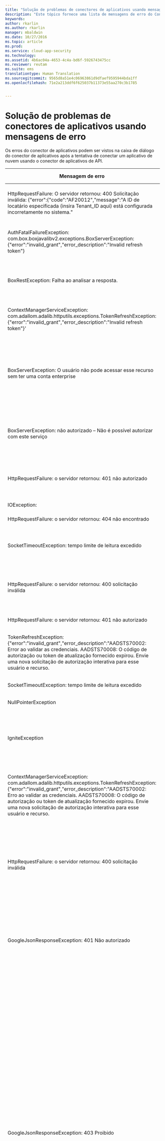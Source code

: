 ```yaml
---
title: "Solução de problemas de conectores de aplicativos usando mensagens de erro | Microsoft Docs"
description: "Este tópico fornece uma lista de mensagens de erro do Conector de aplicativos de API, além de recomendações de solução para cada uma."
keywords: 
author: rkarlin
ms.author: rkarlin
manager: mbaldwin
ms.date: 10/27/2016
ms.topic: article
ms.prod: 
ms.service: cloud-app-security
ms.technology: 
ms.assetid: 4b6ac04a-4653-4c4a-bd6f-5926743475cc
ms.reviewer: reutam
ms.suite: ems
translationtype: Human Translation
ms.sourcegitcommit: 9565d8a51e4c06963861d9dfaef9595944bda1ff
ms.openlocfilehash: 71e2a213ddf6f625037b11373e55aa270c3b1785


---
```



# <a name="troubleshooting-app-connectors-using-error-messages"></a>Solução de problemas de conectores de aplicativos usando mensagens de erro

Os erros do conector de aplicativos podem ser vistos na caixa de diálogo do conector de aplicativos após a tentativa de conectar um aplicativo de nuvem usando o conector de aplicativos de API.


|Mensagem de erro|Aplicativo relevante|Descrição|Resolução|
|----|----|----|------------|
|HttpRequestFailure: O servidor retornou: 400 Solicitação inválida: {"error":{"code":"AF20012","message":"A ID de locatário especificada (insira Tenant_ID aqui) está configurada incorretamente no sistema."|Office 365 |Não foi encontrada nenhuma licença atribuída do Office 365. |Atribua pelo menos uma licença do Office 365 ao seu locatário.| 
|AuthFatalFailureException: com.box.boxjavalibv2.exceptions.BoxServerException: {"error":"invalid_grant","error_description":"Invalid refresh token"}|Caixa|O token de atualização do Box não é válido|Siga o processo para conectar o Box ao Cloud App Security novamente.|
|BoxRestException: Falha ao analisar a resposta.|Caixa|Erro interno|Clique no link “Teste agora” novamente para testar a conexão com o Box.|
|ContextManagerServiceException: com.adallom.adalib.httputils.exceptions.TokenRefreshException: {"error":"invalid_grant","error_description":"Invalid refresh token"}'|Caixa|O token de atualização do Box não é válido|Siga o processo para conectar o Box ao Cloud App Security novamente.|
|BoxServerException: O usuário não pode acessar esse recurso sem ter uma conta enterprise|Caixa|A conta do Box não é uma conta da empresa.|Atualize sua licença do Box para a versão Enterprise e siga o processo para conectar o Box ao Cloud App Security novamente.|
|BoxServerException: não autorizado – Não é possível autorizar com este serviço|Caixa|O Administrador do Box excluiu o aplicativo do Cloud App Security no Box.|Siga o processo para conectar o Box ao Cloud App Security novamente.|
|HttpRequestFailure: o servidor retornou: 401 não autorizado|Okta|O token Okta não é válido.|Siga o processo para conectar o Okta ao Cloud App Security novamente.|
|IOException:|Okta|Erro interno|Contate o suporte|
|HttpRequestFailure: o servidor retornou: 404 não encontrado|Okta|Erro interno|Contate o suporte|
|SocketTimeoutException: tempo limite de leitura excedido|Salesforce|Erro interno|Clique no link “Teste agora” novamente para testar a conexão com o Salesforce.|
|HttpRequestFailure: o servidor retornou: 400 solicitação inválida|Salesforce|A conexão com o Salesforce não foi concluída ou expirou.|Siga o processo para conectar o Salesforce ao Cloud App Security novamente.|
|HttpRequestFailure: o servidor retornou: 401 não autorizado|Office 365|Problema interno|Clique no link “Testar agora” novamente|
|TokenRefreshException: {"error":"invalid_grant","error_description":"AADSTS70002: Error ao validar as credenciais. AADSTS70008: O código de autorização ou token de atualização fornecido expirou. Envie uma nova solicitação de autorização interativa para esse usuário e recurso.|Office 365|Token expirado|Siga o processo para conectar o Office 365 ao Cloud App Security novamente.|
|SocketTimeoutException: tempo limite de leitura excedido|Office 365|Erro interno|Clique no link “Testar agora” novamente|
|NullPointerException|Office 365|Erro interno|Contate o suporte|
|IgniteException|Office 365|O domínio ou o usuário não são válidos|Redefina suas configurações e siga o processo para conectar o Office 365 ao Cloud App Security novamente.|
|ContextManagerServiceException: com.adallom.adalib.httputils.exceptions.TokenRefreshException: {"error":"invalid_grant","error_description":"AADSTS70002: Erro ao validar as credenciais. AADSTS70008: O código de autorização ou token de atualização fornecido expirou. Envie uma nova solicitação de autorização interativa para esse usuário e recurso.|Office 365|O domínio ou o usuário não são válidos|Redefina suas configurações e siga o processo para conectar o Office 365 ao Cloud App Security novamente.|
|HttpRequestFailure: o servidor retornou: 400 solicitação inválida|Office 365|Erro interno|Clique no link “Teste agora” dentro de alguns minutos; se não funcionar, siga o processo para conectar o Office 365 ao Cloud App Security novamente.|
|GoogleJsonResponseException: 401 Não autorizado|Google Apps|Acesso negado Você não está autorizado a ler registros de atividade. O usuário de logon no Google Apps deve ser um administrador.|Siga o processo para conectar o Google Apps ao Cloud App Security novamente usando uma conta de administrador.|
|GoogleJsonResponseException: 403 Proibido|Google Apps|Foi encontrado um problema ao executar a API do Google Apps.|Se você acabou de implantar o Conector de Aplicativos do Cloud App Security para o Google Apps, verifique o seguinte: se você clicou em Unlimited, certifique-se de que sua conta do Google Apps realmente seja ilimitada. Caso contrário, execute o Conector de Aplicativos novamente e desmarque a opção de conta ilimitada. Verifique se os escopos definidos durante a instalação estão corretos. Se essa não for uma nova implantação e você receber esse erro, pode ser que você tenha atingido o limite de API para o dia e os eventos do Google Apps serão renovados no dia seguinte.|
|TokenResponseException: 400 Solicitação inválida|Google Apps|A conexão com o Google Apps não foi concluída ou expirou.|Siga o processo para conectar o Google Apps ao Cloud App Security novamente.|
|RuntimeException: com.adallom.adalib.httputils.exceptions.HttpRequestFailure: O servidor retornou: 403 Proibido|ServiceNow|As permissões estão incorretas|Siga o processo para conectar o ServiceNow ao Cloud App Security novamente usando uma conta de administrador.|
|HttpRequestFailure: o servidor retornou: 401 não autorizado|Exchange Online|Usuário ou senha incorretos|Verifique se o nome de usuário e a senha estão corretos e siga o processo para conectar o Exchange Online ao Cloud App Security novamente.|
|HttpRequestFailure: o servidor retornou: 404 não encontrado|Exchange Online|O usuário que você está usando para fazer logon no Exchange Online não tem uma caixa de correio principal no Exchange Online (por exemplo, um usuário que não existe no Azure AD ou um usuário existe no Azure AD, mas não tem uma licença do Exchange Online).|Siga o processo para conectar o Exchange Online ao Cloud App Security novamente usando uma nova conta de administrador.|
|NullPointerException|AWS|Erro interno|Contate o suporte|
|HttpRequestFailure: O servidor retornou: 500 Erro interno do servidor|Todos os aplicativos|Ocorreu um erro no aplicativo.|Verificar o status do aplicativo|
|Tempo limite do serviço excedido|Todos os aplicativos|Foi detectado um tempo limite excedido de conexão entre o Cloud App Security e o aplicativo. Isso pode ocorrer devido a um problema com o aplicativo.|Tente novamente mais tarde.|

## <a name="see-also"></a>Veja também  
[Atividades diárias para proteger seu ambiente de nuvem](daily-activities-to-protect-your-cloud-environment.md)   
[Para obter suporte técnico, visite a página de suporte assistido do Cloud App Security.](http://support.microsoft.com/oas/default.aspx?prid=16031)   
[Os clientes Premier também podem escolher o Cloud App Security diretamente no Portal Premier.](https://premier.microsoft.com/)  
  
  


<!--HONumber=Nov16_HO5-->



